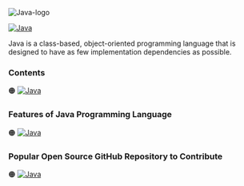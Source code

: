 ![Java-logo]()

[![Java](https://img.shields.io/badge/Java%20Programming-Language-2c93b0?style=for-the-badge)]()


Java is a class-based, object-oriented programming language that is designed to have as few implementation dependencies as possible.

### Contents

🟠 [![Java](https://img.shields.io/badge/Introduction%20of-Java%20Programming%20Language-2c93b0?style=flat)]()


### Features of Java Programming Language

🟠 [![Java](https://img.shields.io/badge/Develop-Mobile%20Applications-2c93b0?style=flat)]()

### Popular Open Source GitHub Repository to Contribute

🟠 [![Java](https://img.shields.io/badge/Jenkins-Automation%20Server-2c93b0?style=flat)]()
